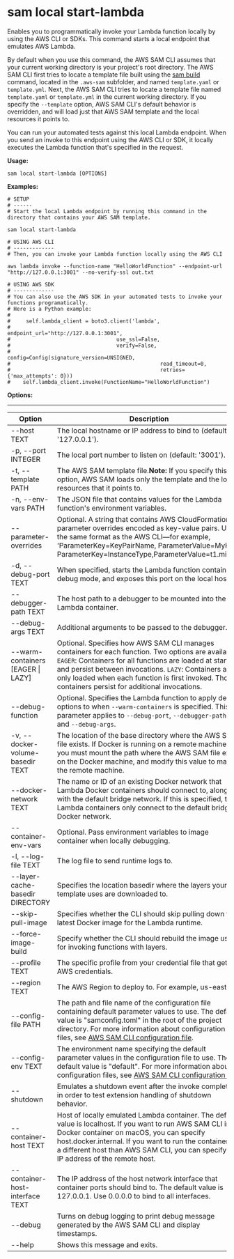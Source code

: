 # sam local start\-lambda<a name="sam-cli-command-reference-sam-local-start-lambda"></a>

Enables you to programmatically invoke your Lambda function locally by using the AWS CLI or SDKs\. This command starts a local endpoint that emulates AWS Lambda\.

By default when you use this command, the AWS SAM CLI assumes that your current working directory is your project's root directory\. The AWS SAM CLI first tries to locate a template file built using the [sam build](sam-cli-command-reference-sam-build.md) command, located in the `.aws-sam` subfolder, and named `template.yaml` or `template.yml`\. Next, the AWS SAM CLI tries to locate a template file named `template.yaml` or `template.yml` in the current working directory\. If you specify the `--template` option, AWS SAM CLI's default behavior is overridden, and will load just that AWS SAM template and the local resources it points to\.

You can run your automated tests against this local Lambda endpoint\. When you send an invoke to this endpoint using the AWS CLI or SDK, it locally executes the Lambda function that's specified in the request\.

**Usage:**

```
sam local start-lambda [OPTIONS]
```

**Examples:**

```
# SETUP
# ------
# Start the local Lambda endpoint by running this command in the directory that contains your AWS SAM template.

sam local start-lambda

# USING AWS CLI
# -------------
# Then, you can invoke your Lambda function locally using the AWS CLI

aws lambda invoke --function-name "HelloWorldFunction" --endpoint-url "http://127.0.0.1:3001" --no-verify-ssl out.txt

# USING AWS SDK
# -------------
# You can also use the AWS SDK in your automated tests to invoke your functions programatically.
# Here is a Python example:
#
#     self.lambda_client = boto3.client('lambda',
#                                  endpoint_url="http://127.0.0.1:3001",
#                                  use_ssl=False,
#                                  verify=False,
#                                  config=Config(signature_version=UNSIGNED,
#                                                read_timeout=0,
#                                                retries={'max_attempts': 0}))
#    self.lambda_client.invoke(FunctionName="HelloWorldFunction")
```

**Options:**


****  

| Option | Description | 
| --- | --- | 
| \-\-host TEXT | The local hostname or IP address to bind to \(default: '127\.0\.0\.1'\)\. | 
| \-p, \-\-port INTEGER | The local port number to listen on \(default: '3001'\)\. | 
| \-t, \-\-template PATH | The AWS SAM template file\.**Note:** If you specify this option, AWS SAM loads only the template and the local resources that it points to\. | 
| \-n, \-\-env\-vars PATH | The JSON file that contains values for the Lambda function's environment variables\. | 
| \-\-parameter\-overrides | Optional\. A string that contains AWS CloudFormation parameter overrides encoded as key\-value pairs\. Use the same format as the AWS CLI—for example, 'ParameterKey=KeyPairName, ParameterValue=MyKey ParameterKey=InstanceType,ParameterValue=t1\.micro'\. | 
| \-d, \-\-debug\-port TEXT | When specified, starts the Lambda function container in debug mode, and exposes this port on the local host\. | 
| \-\-debugger\-path TEXT | The host path to a debugger to be mounted into the Lambda container\. | 
| \-\-debug\-args TEXT | Additional arguments to be passed to the debugger\. | 
| \-\-warm\-containers \[EAGER \| LAZY\] |  Optional\. Specifies how AWS SAM CLI manages containers for each function\. Two options are available:  `EAGER`: Containers for all functions are loaded at startup and persist between invocations\.  `LAZY`: Containers are only loaded when each function is first invoked\. Those containers persist for additional invocations\.  | 
| \-\-debug\-function |  Optional\. Specifies the Lambda function to apply debug options to when `--warm-containers` is specified\. This parameter applies to `--debug-port`, `--debugger-path`, and `--debug-args`\.  | 
| \-v, \-\-docker\-volume\-basedir TEXT | The location of the base directory where the AWS SAM file exists\. If Docker is running on a remote machine, you must mount the path where the AWS SAM file exists on the Docker machine, and modify this value to match the remote machine\. | 
| \-\-docker\-network TEXT | The name or ID of an existing Docker network that Lambda Docker containers should connect to, along with the default bridge network\. If this is specified, the Lambda containers only connect to the default bridge Docker network\. | 
| \-\-container\-env\-vars | Optional\. Pass environment variables to image container when locally debugging\. | 
| \-l, \-\-log\-file TEXT | The log file to send runtime logs to\. | 
| \-\-layer\-cache\-basedir DIRECTORY | Specifies the location basedir where the layers your template uses are downloaded to\. | 
| \-\-skip\-pull\-image | Specifies whether the CLI should skip pulling down the latest Docker image for the Lambda runtime\. | 
| \-\-force\-image\-build | Specify whether the CLI should rebuild the image used for invoking functions with layers\. | 
| \-\-profile TEXT | The specific profile from your credential file that gets AWS credentials\. | 
| \-\-region TEXT | The AWS Region to deploy to\. For example, us\-east\-1\. | 
| \-\-config\-file PATH | The path and file name of the configuration file containing default parameter values to use\. The default value is "samconfig\.toml" in the root of the project directory\. For more information about configuration files, see [AWS SAM CLI configuration file](serverless-sam-cli-config.md)\. | 
| \-\-config\-env TEXT | The environment name specifying the default parameter values in the configuration file to use\. The default value is "default"\. For more information about configuration files, see [AWS SAM CLI configuration file](serverless-sam-cli-config.md)\. | 
| \-\-shutdown | Emulates a shutdown event after the invoke completes, in order to test extension handling of shutdown behavior\. | 
| \-\-container\-host TEXT | Host of locally emulated Lambda container\. The default value is localhost\. If you want to run AWS SAM CLI in a Docker container on macOS, you can specify host\.docker\.internal\. If you want to run the container on a different host than AWS SAM CLI, you can specify the IP address of the remote host\. | 
| \-\-container\-host\-interface TEXT | The IP address of the host network interface that container ports should bind to\. The default value is 127\.0\.0\.1\. Use 0\.0\.0\.0 to bind to all interfaces\.  | 
| \-\-debug | Turns on debug logging to print debug message generated by the AWS SAM CLI and display timestamps\. | 
| \-\-help | Shows this message and exits\. | 
